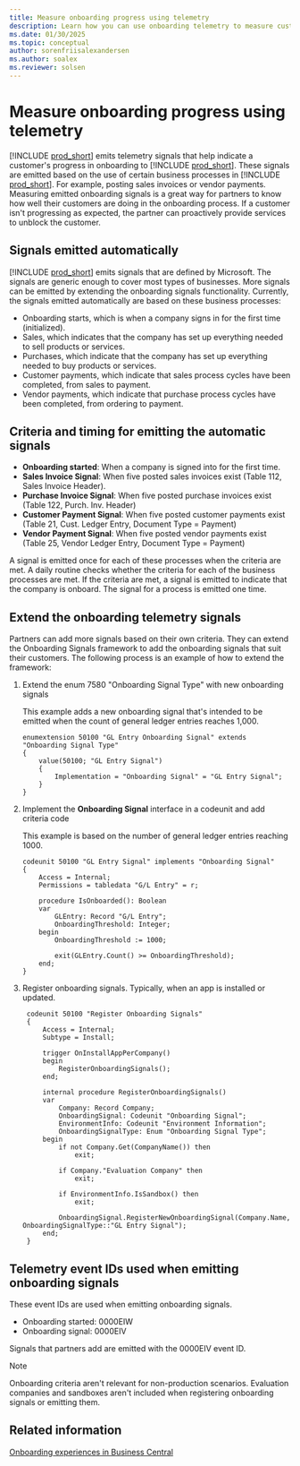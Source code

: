 ```yaml
---
title: Measure onboarding progress using telemetry
description: Learn how you can use onboarding telemetry to measure customers' progress with onboarding to Dynamics 365 Business Central.
ms.date: 01/30/2025
ms.topic: conceptual
author: sorenfriisalexandersen
ms.author: soalex
ms.reviewer: solsen
---
```


# Measure onboarding progress using telemetry

[!INCLUDE [prod_short](../includes/prod_short.md)] emits telemetry signals that help indicate a customer's progress in onboarding to [!INCLUDE [prod_short](../includes/prod_short.md)]. These signals are emitted based on the use of certain business processes in [!INCLUDE [prod_short](../includes/prod_short.md)]. For example, posting sales invoices or vendor payments. Measuring emitted onboarding signals is a great way for partners to know how well their customers are doing in the onboarding process. If a customer isn't progressing as expected, the partner can proactively provide services to unblock the customer.

## Signals emitted automatically

[!INCLUDE [prod_short](../includes/prod_short.md)] emits signals that are defined by Microsoft. The signals are generic enough to cover most types of businesses. More signals can be emitted by extending the onboarding signals functionality. Currently, the signals emitted automatically are based on these business processes:

- Onboarding starts, which is when a company signs in for the first time (initialized).
- Sales, which indicates that the company has set up everything needed to sell products or services.
- Purchases, which indicate that the company has set up everything needed to buy products or services.
- Customer payments, which indicate that sales process cycles have been completed, from sales to payment.
- Vendor payments, which indicate that purchase process cycles have been completed, from ordering to payment.

## Criteria and timing for emitting the automatic signals

- **Onboarding started**: When a company is signed into for the first time.
- **Sales Invoice Signal**: When five posted sales invoices exist (Table 112, Sales Invoice Header).
- **Purchase Invoice Signal**: When five posted purchase invoices exist (Table 122, Purch. Inv. Header)
- **Customer Payment Signal**: When five posted customer payments exist (Table 21, Cust. Ledger Entry, Document Type = Payment)
- **Vendor Payment Signal**: When five posted vendor payments exist (Table 25, Vendor Ledger Entry, Document Type = Payment)

A signal is emitted once for each of these processes when the criteria are met. A daily routine checks whether the criteria for each of the business processes are met. If the criteria are met, a signal is emitted to indicate that the company is onboard. The signal for a process is emitted one time.

## Extend the onboarding telemetry signals

Partners can add more signals based on their own criteria. They can extend the Onboarding Signals framework to add the onboarding signals that suit their customers. The following process is an example of how to extend the framework:

1. Extend the enum 7580 "Onboarding Signal Type" with new onboarding signals  

    This example adds a new onboarding signal that's intended to be emitted when the count of general ledger entries reaches 1,000.

    ```AL
    enumextension 50100 "GL Entry Onboarding Signal" extends "Onboarding Signal Type"
    {
        value(50100; "GL Entry Signal")
        {
            Implementation = "Onboarding Signal" = "GL Entry Signal";
        }
    }
    ```

2. Implement the **Onboarding Signal** interface in a codeunit and add criteria code  

    This example is based on the number of general ledger entries reaching 1000.

    ```AL
    codeunit 50100 "GL Entry Signal" implements "Onboarding Signal"
    {
        Access = Internal;
        Permissions = tabledata "G/L Entry" = r;

        procedure IsOnboarded(): Boolean
        var
            GLEntry: Record "G/L Entry";
            OnboardingThreshold: Integer;
        begin
            OnboardingThreshold := 1000;

            exit(GLEntry.Count() >= OnboardingThreshold);
        end;
    }
    ```

3. Register onboarding signals. Typically, when an app is installed or updated.

   ```AL
    codeunit 50100 "Register Onboarding Signals"
    {
        Access = Internal;
        Subtype = Install;

        trigger OnInstallAppPerCompany()
        begin
            RegisterOnboardingSignals();
        end;

        internal procedure RegisterOnboardingSignals()
        var
            Company: Record Company;
            OnboardingSignal: Codeunit "Onboarding Signal";
            EnvironmentInfo: Codeunit "Environment Information";
            OnboardingSignalType: Enum "Onboarding Signal Type";
        begin
            if not Company.Get(CompanyName()) then
                exit;

            if Company."Evaluation Company" then
                exit;

            if EnvironmentInfo.IsSandbox() then
                exit;

            OnboardingSignal.RegisterNewOnboardingSignal(Company.Name, OnboardingSignalType::"GL Entry Signal");
        end;
    }
    ```

## Telemetry event IDs used when emitting onboarding signals

These event IDs are used when emitting onboarding signals.

- Onboarding started: 0000EIW
- Onboarding signal: 0000EIV

Signals that partners add are emitted with the 0000EIV event ID.

> [!NOTE]
> Onboarding criteria aren't relevant for non-production scenarios. Evaluation companies and sandboxes aren't included when registering onboarding signals or emitting them.

## Related information

[Onboarding experiences in Business Central](onboarding-experiences.md)  
